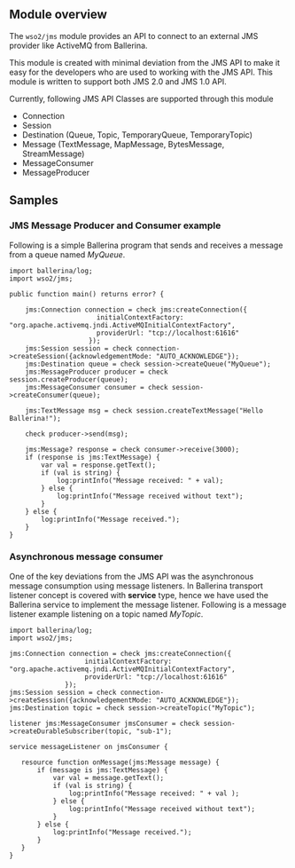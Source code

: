 ## Module overview

The `wso2/jms` module provides an API to connect to an external JMS provider like ActiveMQ from Ballerina.

This module is created with minimal deviation from the JMS API to make it easy for the developers who are used to working 
 with the JMS API. This module is written to support both JMS 2.0 and JMS 1.0 API. 
 
 Currently, following JMS API Classes are supported through this module
 
 - Connection
 - Session
 - Destination (Queue, Topic, TemporaryQueue, TemporaryTopic)
 - Message (TextMessage, MapMessage, BytesMessage, StreamMessage)
 - MessageConsumer
 - MessageProducer

## Samples

### JMS Message Producer and Consumer example

Following is a simple Ballerina program that sends and receives a message from a queue named *MyQueue*.

```ballerina
import ballerina/log;
import wso2/jms;

public function main() returns error? {

    jms:Connection connection = check jms:createConnection({
                      initialContextFactory: "org.apache.activemq.jndi.ActiveMQInitialContextFactory",
                      providerUrl: "tcp://localhost:61616"
                    });
    jms:Session session = check connection->createSession({acknowledgementMode: "AUTO_ACKNOWLEDGE"});
    jms:Destination queue = check session->createQueue("MyQueue");
    jms:MessageProducer producer = check session.createProducer(queue);
    jms:MessageConsumer consumer = check session->createConsumer(queue);

    jms:TextMessage msg = check session.createTextMessage("Hello Ballerina!");

    check producer->send(msg);

    jms:Message? response = check consumer->receive(3000);
    if (response is jms:TextMessage) {
        var val = response.getText();
        if (val is string) {
            log:printInfo("Message received: " + val);
        } else {
            log:printInfo("Message received without text");
        }
    } else {
        log:printInfo("Message received.");
    }
}
```

### Asynchronous message consumer

One of the key deviations from the JMS API was the asynchronous message consumption using message listeners. In 
Ballerina transport listener concept is covered with **service** type, hence we have used the Ballerina service to 
implement the message listener. Following is a message listener example listening on a topic named *MyTopic*.

```ballerina
import ballerina/log;
import wso2/jms;

jms:Connection connection = check jms:createConnection({
                   initialContextFactory: "org.apache.activemq.jndi.ActiveMQInitialContextFactory",
                   providerUrl: "tcp://localhost:61616"
              });
jms:Session session = check connection->createSession({acknowledgementMode: "AUTO_ACKNOWLEDGE"});
jms:Destination topic = check session->createTopic("MyTopic");

listener jms:MessageConsumer jmsConsumer = check session->createDurableSubscriber(topic, "sub-1");

service messageListener on jmsConsumer {

   resource function onMessage(jms:Message message) {
       if (message is jms:TextMessage) {
           var val = message.getText();
           if (val is string) {
               log:printInfo("Message received: " + val );
           } else {
               log:printInfo("Message received without text");
           }
       } else {
           log:printInfo("Message received.");
       }
   }
}
```